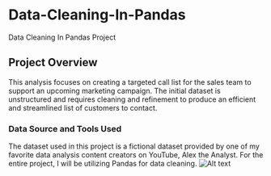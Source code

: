 # Data-Cleaning-In-Pandas
Data Cleaning In Pandas Project


## Project Overview
This analysis focuses on creating a targeted call list for the sales team to support an upcoming marketing campaign. The initial dataset is unstructured and requires cleaning and refinement to produce an efficient and streamlined list of customers to contact.

### Data Source and Tools Used
The dataset used in this project is a fictional dataset provided by one of my favorite data analysis content creators on YouTube, Alex the Analyst. For the entire project, I will be utilizing Pandas for data cleaning.
![Alt text]()
